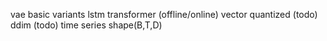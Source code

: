 vae basic variants
lstm
transformer (offline/online)
vector quantized (todo)
ddim (todo)
time series shape(B,T,D)
